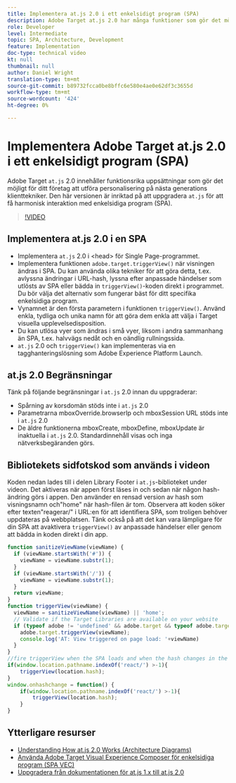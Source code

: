 ```yaml
---
title: Implementera at.js 2.0 i ett enkelsidigt program (SPA)
description: Adobe Target at.js 2.0 har många funktioner som gör det möjligt för ditt företag att utföra personalisering på nästa generations klienttekniker. Följ de här stegen för att implementera at.js 2.0 i ett enkelsidigt program (SPA).
role: Developer
level: Intermediate
topic: SPA, Architecture, Development
feature: Implementation
doc-type: technical video
kt: null
thumbnail: null
author: Daniel Wright
translation-type: tm+mt
source-git-commit: b89732fcca0be8bffc6e580e4ae0e62df3c3655d
workflow-type: tm+mt
source-wordcount: '424'
ht-degree: 0%

---
```



# Implementera Adobe Target at.js 2.0 i ett enkelsidigt program (SPA)

Adobe Target `at.js` 2.0 innehåller funktionsrika uppsättningar som gör det möjligt för ditt företag att utföra personalisering på nästa generations klienttekniker. Den här versionen är inriktad på att uppgradera `at.js` för att få harmonisk interaktion med enkelsidiga program (SPA).

>[!VIDEO](https://video.tv.adobe.com/v/26248?quality=12)

## Implementera at.js 2.0 i en SPA

* Implementera `at.js` 2.0 i &lt;head> för Single Page-programmet.
* Implementera funktionen `adobe.target.triggerView()` när visningen ändras i SPA. Du kan använda olika tekniker för att göra detta, t.ex. avlyssna ändringar i URL-hash, lyssna efter anpassade händelser som utlösts av SPA eller bädda in `triggerView()`-koden direkt i programmet. Du bör välja det alternativ som fungerar bäst för ditt specifika enkelsidiga program.
* Vynamnet är den första parametern i funktionen `triggerView()`. Använd enkla, tydliga och unika namn för att göra dem enkla att välja i Target visuella upplevelsedisposition.
* Du kan utlösa vyer som ändras i små vyer, liksom i andra sammanhang än SPA, t.ex. halvvägs nedåt och en oändlig rullningssida.
* `at.js` 2.0 och  `triggerView()` kan implementeras via en tagghanteringslösning som Adobe Experience Platform Launch.

## at.js 2.0 Begränsningar

Tänk på följande begränsningar i `at.js` 2.0 innan du uppgraderar:

* Spårning av korsdomän stöds inte i `at.js` 2.0
* Parametrarna mboxOverride.browserIp och mboxSession URL stöds inte i `at.js` 2.0
* De äldre funktionerna mboxCreate, mboxDefine, mboxUpdate är inaktuella i `at.js` 2.0. Standardinnehåll visas och inga nätverksbegäranden görs.

## Bibliotekets sidfotskod som används i videon

Koden nedan lades till i delen Library Footer i `at.js`-biblioteket under videon. Det aktiveras när appen först läses in och sedan när någon hash-ändring görs i appen. Den använder en rensad version av hash som visningsnamn och&quot;home&quot; när hash-filen är tom. Observera att koden söker efter texten&quot;reagerar/&quot; i URL:en för att identifiera SPA, som troligen behöver uppdateras på webbplatsen. Tänk också på att det kan vara lämpligare för din SPA att avaktivera `triggerView()` av anpassade händelser eller genom att bädda in koden direkt i din app.

```javascript
function sanitizeViewName(viewName) {
  if (viewName.startsWith('#')) {
    viewName = viewName.substr(1);
  }
  if (viewName.startsWith('/')) {
    viewName = viewName.substr(1);
  }
  return viewName;
}
function triggerView(viewName) {
  viewName = sanitizeViewName(viewName) || 'home';
  // Validate if the Target Libraries are available on your website
  if (typeof adobe != 'undefined' && adobe.target && typeof adobe.target.triggerView === 'function') {
    adobe.target.triggerView(viewName);
    console.log('AT: View triggered on page load: '+viewName)
  }
}
//fire triggerView when the SPA loads and when the hash changes in the SPA
if(window.location.pathname.indexOf('react/') >-1){
    triggerView(location.hash);
}
window.onhashchange = function() {
    if(window.location.pathname.indexOf('react/') >-1){
        triggerView(location.hash);
    }
}
```

## Ytterligare resurser

* [Understanding How at.js 2.0 Works (Architecture Diagrams)](understanding-how-atjs-20-works.md)
* [Använda Adobe Target Visual Experience Composer för enkelsidiga program (SPA VEC)](../experiences/use-the-visual-experience-composer-for-single-page-applications.md)
* [Uppgradera från dokumentationen för at.js 1.x till at.js 2.0](https://docs.adobe.com/content/help/en/target/using/implement-target/client-side/upgrading-from-atjs-1x-to-atjs-20.html)